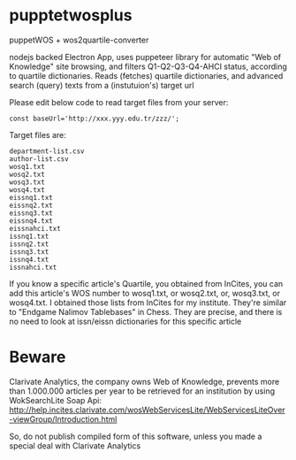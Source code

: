 # pupptetwosplus
puppetWOS + wos2quartile-converter

nodejs backed Electron App, uses puppeteer library for automatic "Web of Knowledge" site browsing, and filters Q1-Q2-Q3-Q4-AHCI status, according to quartile dictionaries. Reads (fetches) quartile dictionaries, and advanced search (query) texts from a (instutuion's) target url

Please edit below code to read target files from your server:
```
const baseUrl='http://xxx.yyy.edu.tr/zzz/';
```

Target files are:
```
department-list.csv
author-list.csv
wosq1.txt
wosq2.txt
wosq3.txt
wosq4.txt
eissnq1.txt
eissnq2.txt
eissnq3.txt
eissnq4.txt
eissnahci.txt
issnq1.txt
issnq2.txt
issnq3.txt
issnq4.txt
issnahci.txt
```
If you know a specific article's Quartile, you obtained from InCites, you can add this article's WOS number to wosq1.txt, or wosq2.txt, or, wosq3.txt, or wosq4.txt. I obtained those lists from InCites for my institute. They're similar to "Endgame Nalimov Tablebases" in Chess. They are precise, and there is no need to look at issn/eissn dictionaries for this specific article

# Beware

Clarivate Analytics, the company owns Web of Knowledge, prevents more than 1.000.000 articles per year to be retrieved for an institution by using WokSearchLite Soap Api:
http://help.incites.clarivate.com/wosWebServicesLite/WebServicesLiteOver-viewGroup/Introduction.html

So, do not publish compiled form of this software, unless you made a special deal with Clarivate Analytics
